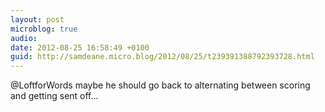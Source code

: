 ```yaml
---
layout: post
microblog: true
audio: 
date: 2012-08-25 16:58:49 +0100
guid: http://samdeane.micro.blog/2012/08/25/t239391388792393728.html
---
```

@LoftforWords maybe he should go back to alternating between scoring and getting sent off...

